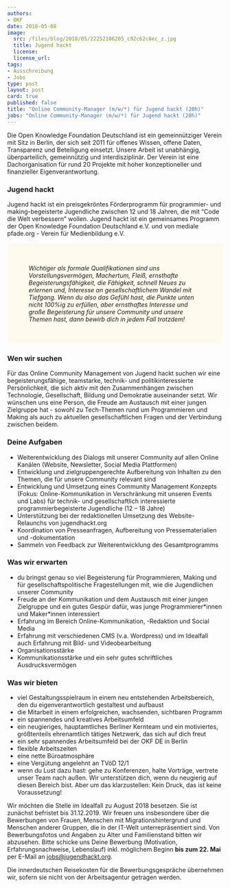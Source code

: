 ```yaml
---
authors: 
- OKF
date: 2018-05-08
image:
  src: /files/blog/2018/05/22252106205_c92c62c8ec_z.jpg
  title: Jugend hackt 
  license: 
  license_url: 
tags:
- Ausschreibung
- Jobs
type: post
layout: post
card: true
published: false
title: "Online Community-Manager (m/w/*) für Jugend hackt (20h)"
jobs: "Online Community-Manager (m/w/*) für Jugend hackt (20h)"
---
```


Die Open Knowledge Foundation Deutschland ist ein gemeinnütziger Verein mit Sitz in Berlin, der sich seit 2011 für offenes 
Wissen, offene Daten, Transparenz und Beteiligung einsetzt. Unsere Arbeit ist unabhängig, überparteilich, gemeinnützig und 
interdisziplinär. Der Verein ist eine Dachorganisation für rund 20 Projekte mit hoher konzeptioneller und finanzieller 
Eigenverantwortung. 

### Jugend hackt

Jugend hackt ist ein preisgekröntes Förderprogramm für programmier- und making-begeisterte Jugendliche zwischen 12 und 18 Jahren, die mit “Code die Welt verbessern” wollen. Jugend hackt ist ein gemeinsames Programm der Open Knowledge Foundation Deutschland e.V. und von mediale pfade.org - Verein für Medienbildung e.V.

<p style="background-color: #fffaed; padding: 50px;">
   <i>Wichtiger als formale Qualifikationen sind uns Vorstellungsvermögen, Machertum, Fleiß, ernsthafte Begeisterungsfähigkeit, die Fähigkeit, schnell Neues zu erlernen und, Interesse an gesellschaftlichem Wandel mit Tiefgang. Wenn du also das Gefühl hast, die Punkte unten nicht 100%ig zu erfüllen, aber ernsthaftes Interesse und große Begeisterung für unsere Community und unsere Themen hast, dann bewirb dich in jedem Fall trotzdem!</i>
</p>

### Wen wir suchen

Für das Online Community Management von Jugend hackt suchen wir eine begeisterungsfähige, teamstarke, technik- und politikinteressierte Persönlichkeit, die sich aktiv mit den Zusammenhängen zwischen Technologie, Gesellschaft, Bildung und Demokratie auseinander setzt. Wir wünschen uns eine Person, die Freude am Austausch mit einer jungen Zielgruppe hat - sowohl zu Tech-Themen rund um Programmieren und Making als auch zu aktuellen gesellschaftlichen Fragen und der Verbindung zwischen beidem.


### Deine Aufgaben
* Weiterentwicklung des Dialogs mit unserer Community auf allen Online Kanälen     (Website, Newsletter, Social Media Plattformen) 
* Entwicklung und zielgruppengerechte Aufbereitung von Inhalten zu den Themen, die für unsere Community relevant sind 
* Entwicklung und Umsetzung eines Community Management Konzepts (Fokus: Online-Kommunikation in Verschränkung mit unseren Events und Labs) für technik- und gesellschaftlich interessierte programmierbegeisterte Jugendliche (12 – 18 Jahre)
* Unterstützung bei der redaktionellen Umsetzung des Website-Relaunchs von jugendhackt.org
* Koordination von Presseanfragen, Aufbereitung von Pressematerialien und -dokumentation     
* Sammeln von Feedback zur Weiterentwicklung des Gesamtprogramms


### Was wir erwarten
* du bringst genau so viel Begeisterung für Programmieren, Making und für gesellschaftspolitische Fragestellungen mit, wie die Jugendlichen unserer Community
* Freude an der Kommunikation und dem Austausch mit einer jungen Zielgruppe und ein gutes Gespür dafür, was junge Programmierer\*innen und Maker\*innen interessiert
* Erfahrung im Bereich Online-Kommunikation, -Redaktion und Social Media
* Erfahrung mit verschiedenen CMS (v.a. Wordpress) und im Idealfall auch Erfahrung mit Bild- und Videobearbeitung
* Organisationsstärke
* Kommunikationsstärke und ein sehr gutes schriftliches Ausdrucksvermögen


### Was wir bieten
* viel Gestaltungsspielraum in einem neu entstehenden Arbeitsbereich, den du eigenverantwortlich gestaltest und aufbaust
* die Mitarbeit in einem erfolgreichen, wachsenden, sichtbaren Programm
* ein spannendes und kreatives Arbeitsumfeld
* ein neugieriges, hauptamtliches Berliner Kernteam und ein motiviertes, größtenteils ehrenamtlich tätiges Netzwerk, das sich auf dich freut
* ein sehr spannendes Arbeitsumfeld bei der OKF DE in Berlin
* flexible Arbeitszeiten
* eine nette Büroatmosphäre
* eine Vergütung angelehnt an TVöD 12/1
* wenn du Lust dazu hast: gehe zu Konferenzen, halte Vorträge, vertrete unser Team nach außen. Wir unterstützen dich, wenn du neugierig auf diesen Bereich bist. Aber um das klarzustellen: Kein Druck, das ist keine Voraussetzung!
    
Wir möchten die Stelle im Idealfall zu August 2018 besetzen. Sie ist zunächst befristet bis 31.12.2019. Wir freuen uns insbesondere über die Bewerbungen von Frauen, Menschen mit Migrationshintergrund und Menschen anderer Gruppen, die in der IT-Welt unterrepräsentiert sind. Von Bewerbungsfotos und Angaben zu Alter und Familienstand bitten wir abzusehen.
Bitte schicke uns Deine Bewerbung (Motivation, Erfahrungsnachweise, Lebenslauf) inkl. möglichem Beginn <b> bis zum 22. Mai </b> per E-Mail an jobs@jugendhackt.org.

Die innerdeutschen Reisekosten für die Bewerbungsgespräche übernehmen wir, sofern sie nicht von der Arbeitsagentur getragen werden. 
